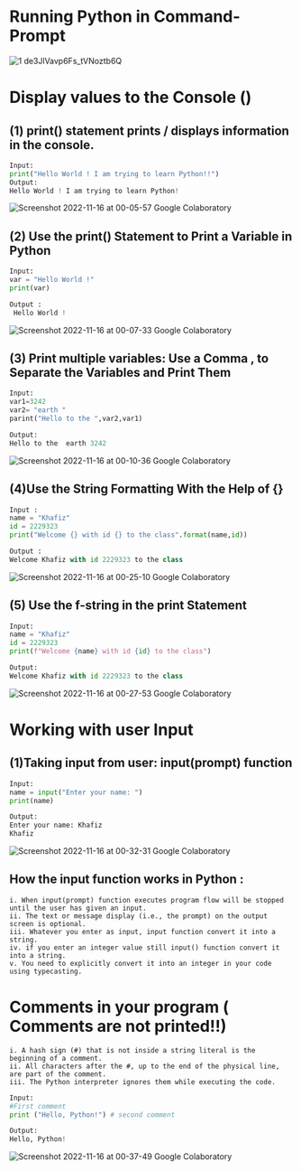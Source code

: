 # Running Python in Command-Prompt
![1 de3JlVavp6Fs_tVNoztb6Q](https://user-images.githubusercontent.com/116889143/201987018-03655321-01c2-4031-bc7b-c5db69ff0d5c.png)

# Display values to the Console ()

## (1) print() statement prints / displays information in the console.
```python
Input:
print("Hello World ! I am trying to learn Python!!")
Output:
Hello World ! I am trying to learn Python!
```
![Screenshot 2022-11-16 at 00-05-57 Google Colaboratory](https://user-images.githubusercontent.com/116889143/201993612-8d4844fe-8aa2-45ce-b74a-b902ee4dadae.png)

## (2) Use the print() Statement to Print a Variable in Python
```python
Input:
var = "Hello World !"
print(var)

Output :
 Hello World ! 
```
![Screenshot 2022-11-16 at 00-07-33 Google Colaboratory](https://user-images.githubusercontent.com/116889143/201993865-f671add0-a4f2-48f8-b21f-5ed487dcfee5.png)

 ## (3) Print multiple variables: Use a Comma , to Separate the Variables and Print Them
 
 ```python
 Input:
 var1=3242
 var2= "earth "
 parint("Hello to the ",var2,var1)
 
 Output:
 Hello to the  earth 3242
 ```
 ![Screenshot 2022-11-16 at 00-10-36 Google Colaboratory](https://user-images.githubusercontent.com/116889143/201995262-e99bcb2a-6f50-4981-bb86-e140fa5a7c4b.png)

## (4)Use the String Formatting With the Help of {} 

``` python
Input :
name = "Khafiz"
id = 2229323
print("Welcome {} with id {} to the class".format(name,id))

Output :
Welcome Khafiz with id 2229323 to the class
```
![Screenshot 2022-11-16 at 00-25-10 Google Colaboratory](https://user-images.githubusercontent.com/116889143/201997141-2b0a27b8-2600-400b-af72-7b130f888ddc.png)

## (5) Use the f-string in the print Statement

```python
Input:
name = "Khafiz"
id = 2229323
print(f"Welcome {name} with id {id} to the class")

Output:
Welcome Khafiz with id 2229323 to the class
```
![Screenshot 2022-11-16 at 00-27-53 Google Colaboratory](https://user-images.githubusercontent.com/116889143/201997581-3951f228-8eda-4ddc-8a62-83098d073fc2.png)

# Working with user Input 
## (1)Taking input from user: input(prompt) function

```python
Input:
name = input("Enter your name: ")
print(name)

Output:
Enter your name: Khafiz
Khafiz
```
![Screenshot 2022-11-16 at 00-32-31 Google Colaboratory](https://user-images.githubusercontent.com/116889143/201998429-be191bca-6352-41a7-b846-68ccc283708a.png)

## How the input function works in Python :
```
i. When input(prompt) function executes program flow will be stopped until the user has given an input.
ii. The text or message display (i.e., the prompt) on the output screen is optional. 
iii. Whatever you enter as input, input function convert it into a string. 
iv. if you enter an integer value still input() function convert it into a string.
v. You need to explicitly convert it into an integer in your code using typecasting.
```
# Comments in your program ( Comments are not printed!!) 
```
i. A hash sign (#) that is not inside a string literal is the beginning of a comment.
ii. All characters after the #, up to the end of the physical line, are part of the comment.
iii. The Python interpreter ignores them while executing the code.
```

```python
Input:
#First comment
print ("Hello, Python!") # second comment

Output:
Hello, Python!
```
![Screenshot 2022-11-16 at 00-37-49 Google Colaboratory](https://user-images.githubusercontent.com/116889143/201999314-81f18b30-2d9f-4a2c-ba46-8f9640a7d956.png)




